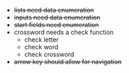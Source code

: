 - ~~lists need data enumeration~~
- ~~inputs need data enumeration~~
- ~~start fields need enumeration~~
- crossword needs a check function
    - check letter 
    - check word
    - check crossword
- ~~arrow key should allow for navigation~~
